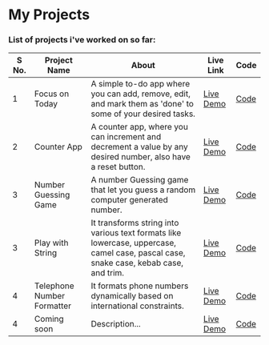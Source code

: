 # My Projects

### List of projects i've worked on so far: 

| S No. | Project Name       |About| Live Link          |Code|
|-------|---------------------|--------|--------------------|---|
| 1     | Focus on Today        |A simple to-do app where you can add, remove, edit, and mark them as 'done' to some of your desired tasks.| [Live Demo](https://focusontodaybyme.netlify.app/)   |[Code](./Projects/01_Focus-on-Today/)|
| 2     | Counter App   |A counter app, where you can increment and decrement a value by any desired number, also have a reset button.| [Live Demo](https://mycounterbash.netlify.app/)   |[Code](./Projects/04_Counter_project/)|
| 3     | Number Guessing Game    |A number Guessing game that let you guess a random computer generated number.| [Live Demo](https://guessthenumbash.netlify.app/)   |[Code](./Projects/05_Guess-the-Number/)|
| 3     | Play with String    |It transforms string into various text formats like lowercase, uppercase, camel case, pascal case, snake case, kebab case, and trim.| [Live Demo](https://playwithstringbash.netlify.app/)   |[Code](./Projects/06_String_Transformer/)|
| 4     | Telephone Number Formatter    |It formats phone numbers dynamically based on international constraints.| [Live Demo](https://telephonenumberformatter.netlify.app/)   |[Code](./Projects/07_Telephon-formatter/)|
|4| Coming soon|Description...|[Live Demo]()|[Code]()|
